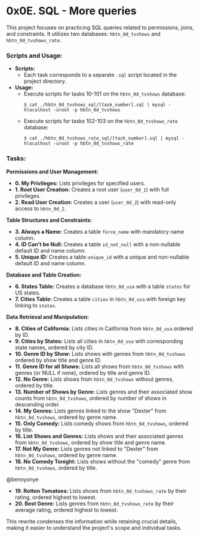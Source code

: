 # 0x0E. SQL - More queries

This project focuses on practicing SQL queries related to permissions, joins, and constraints. It utilizes two databases: `hbtn_0d_tvshows` and `hbtn_0d_tvshows_rate`.

### Scripts and Usage:

* **Scripts:**
    * Each task corresponds to a separate `.sql` script located in the project directory.
* **Usage:**
    * Execute scripts for tasks 10-101 on the `hbtn_0d_tvshows` database:
        ```
        $ cat ./hbtn_0d_tvshows_sql/[task_number].sql | mysql -hlocalhost -uroot -p hbtn_0d_tvshows
        ```
    * Execute scripts for tasks 102-103 on the `hbtn_0d_tvshows_rate` database:
        ```
        $ cat ./hbtn_0d_tvshows_rate_sql/[task_number].sql | mysql -hlocalhost -uroot -p hbtn_0d_tvshows_rate
        ```

### Tasks:

**Permissions and User Management:**

* **0. My Privileges:** Lists privileges for specified users.
* **1. Root User Creation:** Creates a root user (`user_0d_1`) with full privileges.
* **2. Read User Creation:** Creates a user (`user_0d_2`) with read-only access to `hbtn_0d_2`.

**Table Structures and Constraints:**

* **3. Always a Name:** Creates a table `force_name` with mandatory name column.
* **4. ID Can't be Null:** Creates a table `id_not_null` with a non-nullable default ID and name column.
* **5. Unique ID:** Creates a table `unique_id` with a unique and non-nullable default ID and name column.

**Database and Table Creation:**

* **6. States Table:** Creates a database `hbtn_0d_usa` with a table `states` for US states.
* **7. Cities Table:** Creates a table `cities` in `hbtn_0d_usa` with foreign key linking to `states`.

**Data Retrieval and Manipulation:**

* **8. Cities of California:** Lists cities in California from `hbtn_0d_usa` ordered by ID.
* **9. Cities by States:** Lists all cities in `hbtn_0d_usa` with corresponding state names, ordered by city ID.
* **10. Genre ID by Show:** Lists shows with genres from `hbtn_0d_tvshows` ordered by show title and genre ID.
* **11. Genre ID for all Shows:** Lists all shows from `hbtn_0d_tvshows` with genres (or NULL if none), ordered by title and genre ID.
* **12. No Genre:** Lists shows from `hbtn_0d_tvshows` without genres, ordered by title.
* **13. Number of Shows by Genre:** Lists genres and their associated show counts from `hbtn_0d_tvshows`, ordered by number of shows in descending order.
* **14. My Genres:** Lists genres linked to the show "Dexter" from `hbtn_0d_tvshows`, ordered by genre name.
* **15. Only Comedy:** Lists comedy shows from `hbtn_0d_tvshows`, ordered by title.
* **16. List Shows and Genres:** Lists shows and their associated genres from `hbtn_0d_tvshows`, ordered by show title and genre name.
* **17. Not My Genre:** Lists genres not linked to "Dexter" from `hbtn_0d_tvshows`, ordered by genre name.
* **18. No Comedy Tonight:** Lists shows without the "comedy" genre from `hbtn_0d_tvshows`, ordered by title.

@bennyonye

* **19. Rotten Tomatoes:** Lists shows from `hbtn_0d_tvshows_rate` by their rating, ordered highest to lowest.
* **20. Best Genre:** Lists genres from `hbtn_0d_tvshows_rate` by their average rating, ordered highest to lowest.

This rewrite condenses the information while retaining crucial details, making it easier to understand the project's scope and individual tasks.
